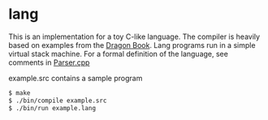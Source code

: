 lang
====

This is an implementation for a toy C-like language. The compiler is heavily based on examples from the [Dragon Book](http://dragonbook.stanford.edu/). Lang programs run in a simple virtual stack machine. For a formal definition of the language, see comments in [Parser.cpp](src/compiler/Parser.cpp)

example.src contains a sample program

```bash
$ make
$ ./bin/compile example.src
$ ./bin/run example.lang
```
